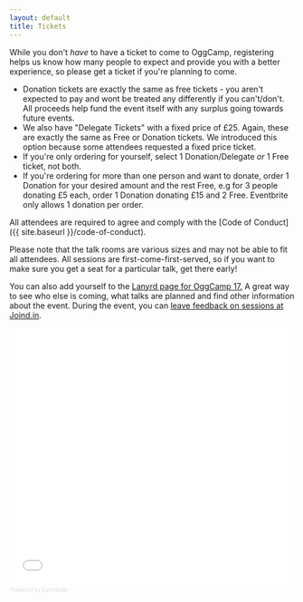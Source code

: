 ```yaml
---
layout: default
title: Tickets
---
```

While you don't *have* to have a ticket to come to OggCamp, registering helps us know how many people to expect and provide you with a better experience, 
so please get a ticket if you're planning to come.

* Donation tickets are exactly the same as free tickets - you aren't expected to pay and wont be treated any differently if you can't/don't.  All proceeds 
help fund the event itself with any surplus going towards future events.
* We also have "Delegate Tickets" with a fixed price of £25.  Again, these are exactly the same as Free or Donation tickets.  We introduced this option 
because some attendees requested a fixed price ticket.
* If you're only ordering for yourself, select 1 Donation/Delegate *or* 1 Free ticket, not both.
* If you're ordering for more than one person and want to donate, order 1 Donation for your desired amount and the rest Free, e.g for 3 people donating £5 
each, order 1 Donation donating £15 and 2 Free. Eventbrite only allows 1 donation per order.

All attendees are required to agree and comply with the [Code of Conduct]({{ site.baseurl }}/code-of-conduct).

Please note that the talk rooms are various sizes and may not be able to fit all attendees.  All sessions are first-come-first-served, so if you want to make 
sure you get a seat for a particular talk, get there early!

You can also add yourself to the <a href="http://lanyrd.com/2017/oggcamp/">Lanyrd page for OggCamp 17.</a> A great way to see who else is coming, what talks 
are planned and find other information about the event. During the event, you can <a href="https://joind.in/event/oggcamp-17">leave feedback on sessions at Joind.in</a>.

<iframe id="tickets" src="//eventbrite.co.uk/tickets-external?eid=32379714598&ref=etckt" width="100%" height="450" frameborder="0" marginwidth="5" marginheight="5" scrolling="auto"></iframe>
<div style="font-family: Helvetica, Arial; font-size: 10px; padding: 5px 0 5px; margin: 2px; width: 100%; text-align: left;">
<a class="powered-by-eb" style="color: #dddddd; text-decoration: none;" href="http://www.eventbrite.co.uk/r/etckt" target="_blank">Powered by Eventbrite</a>
</div>
